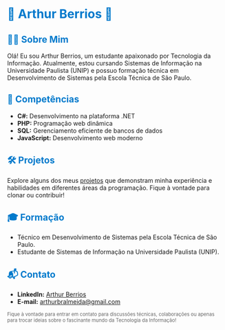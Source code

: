 <!-- Título -->
# <span style="color:#007acc;">🚀 Arthur Berrios 🚀</span>

<!-- Sobre Mim -->
## <span style="color:#007acc;">👨‍💻 Sobre Mim</span>
Olá! Eu sou Arthur Berrios, um estudante apaixonado por Tecnologia da Informação. Atualmente, estou cursando Sistemas de Informação na Universidade Paulista (UNIP) e possuo formação técnica em Desenvolvimento de Sistemas pela Escola Técnica de São Paulo.

<!-- Competências -->
## <span style="color:#007acc;">🚀 Competências</span>
- **C#:** Desenvolvimento na plataforma .NET
- **PHP:** Programação web dinâmica
- **SQL:** Gerenciamento eficiente de bancos de dados
- **JavaScript:** Desenvolvimento web moderno

<!-- Projetos -->
## <span style="color:#007acc;">🛠 Projetos</span>
Explore alguns dos meus [projetos](link_para_projetos) que demonstram minha experiência e habilidades em diferentes áreas da programação. Fique à vontade para clonar ou contribuir!

<!-- Formação -->
## <span style="color:#007acc;">🎓 Formação</span>
- Técnico em Desenvolvimento de Sistemas pela Escola Técnica de São Paulo.
- Estudante de Sistemas de Informação na Universidade Paulista (UNIP).

<!-- Contato -->
## <span style="color:#007acc;">📬 Contato</span>
- **LinkedIn:** [Arthur Berrios](linkedin.com/in/arthur-berrios-1662082a8)
- **E-mail:** [arthurbralmeida@gmail.com](mailto:arthurbralmeida@gmail.com)

<span style="font-size:0.8em; color:#666;">Fique à vontade para entrar em contato para discussões técnicas, colaborações ou apenas para trocar ideias sobre o fascinante mundo da Tecnologia da Informação!</span>
